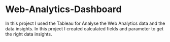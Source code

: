 # Web-Analytics-Dashboard
In this project I used the Tableau for Analyse the Web Analytics  data and the data insights. In this project I created calculated fields and parameter to get the right data insights.
